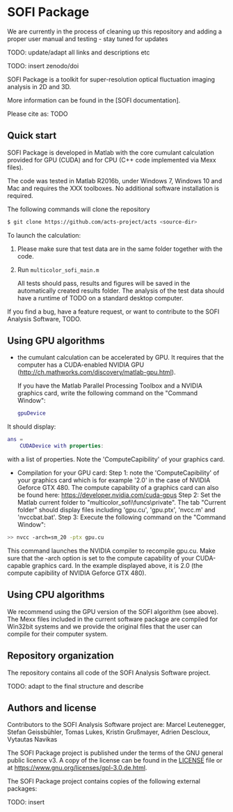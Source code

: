# SOFI Package

We are currently in the process of cleaning up this repository 
and adding a proper user manual and testing - stay tuned for updates

TODO: update/adapt all links and descriptions etc

TODO: insert zenodo/doi

SOFI Package is a toolkit for super-resolution optical fluctuation imaging analysis in 2D and 3D.

More information can be found in the [SOFI documentation].

Please cite as: TODO

## Quick start

SOFI Package is developed in Matlab with the core cumulant
calculation provided for GPU (CUDA) and for CPU (C++ code implemented via Mexx
files). 

The code was tested in Matlab R2016b, under Windows 7, Windows 10 and Mac and requires the XXX toolboxes. No additional software installation is required.

The following commands will clone the repository

```sh
$ git clone https://github.com/acts-project/acts <source-dir>
```

To launch the calculation:

1.  Please make sure that test data are in the same folder together with the code. 
2.  Run `multicolor_sofi_main.m`
    
    All tests should pass, results and figures will be saved in the
    automatically created results folder. The analysis of the test data should
    have a runtime of TODO on a standard desktop computer.

If you find a bug, have a feature request, or want to contribute to the SOFI Analysis Software, TODO.

## Using GPU algorithms

-   the cumulant calculation can be accelerated by GPU. It requires that the
    computer has a CUDA-enabled NVIDIA GPU
    (http://ch.mathworks.com/discovery/matlab-gpu.html).

    If you have the Matlab Parallel Processing Toolbox and a NVIDIA graphics card, write the following command on the "Command Window":

    ```MATLAB
    gpuDevice
    ```

It should display:

```MATLAB
ans = 
	CUDADevice with properties:
```

with a list of properties. Note the 'ComputeCapibility' of your graphics card.


 - Compilation for your GPU card: 
Step 1: note the 'ComputeCapibility' of your graphics card which is for example '2.0' in the case of NVIDIA Geforce GTX 480. 
The compute capability of a graphics card can also be found here: https://developer.nvidia.com/cuda-gpus
Step 2: Set the Matlab current folder to "multicolor_sofi\funcs\private". The tab "Current folder" should display files including 'gpu.cu', 'gpu.ptx', 'nvcc.m' and 'nvccbat.bat'.
Step 3: Execute the following command on the "Command Window": 

```sh
>> nvcc -arch=sm_20 -ptx gpu.cu
```

This command launches the NVIDIA compiler to recompile gpu.cu. Make sure that the -arch option is set to the compute capability of your CUDA-capable graphics card. 
In the example displayed above, it is 2.0 (the compute capibility of NVIDIA Geforce GTX 480).

## Using CPU algorithms

We recommend using the GPU version of the SOFI algorithm (see above). The Mexx
files included in the current software package are compiled for Win32bit
systems and we provide the original files that the user can compile for their
computer system.

## Repository organization

The repository contains all code of the SOFI Analysis Software project.

TODO: adapt to the final structure and describe

## Authors and license

Contributors to the SOFI Analysis Software project are: Marcel Leutenegger,
Stefan Geissbühler, Tomas Lukes, Kristin Grußmayer, Adrien Descloux, Vytautas
Navikas

The SOFI Package project is published under the terms of the GNU general public licence v3. A
copy of the license can be found in the [LICENSE](LICENSE) file or at https://www.gnu.org/licenses/gpl-3.0.de.html.

The SOFI Package project contains copies of the following external
packages:

TODO: insert
